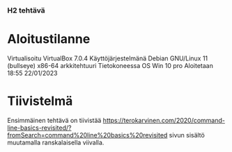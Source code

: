 ### H2 tehtävä

# Aloitustilanne
  Virtualisoitu VirtualBox 7.0.4
  Käyttöjärjestelmänä Debian GNU/Linux 11 (bullseye) x86-64 arkkitehtuuri 
  Tietokoneessa OS Win 10 pro 
  Aloitetaan 18:55 22/01/2023

# Tiivistelmä  
Ensimmäinen tehtävä on tiivistää https://terokarvinen.com/2020/command-line-basics-revisited/?fromSearch=command%20line%20basics%20revisited sivun sisältö muutamalla
ranskalaisella viivalla.
